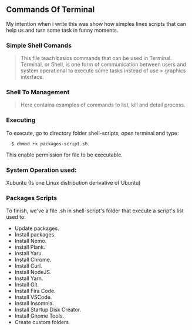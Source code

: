 ## Commands Of Terminal

My intention when i write this was show how simples lines scripts that can help us and turn some task in funny moments.

### Simple Shell Comands

> This file teach basics commands that can be used in Terminal.
> Terminal, or Shell, is one form of communication between users and system operational to execute some tasks instead of use > graphics interface.

### Shell To Management

> Here contains examples of commands to list, kill and detail process.

### Executing

To execute, go to directory folder shell-scripts, open terminal and type:

```
  $ chmod +x packages-script.sh

```

This enable permission for file to be executable.

### System Operation used:

Xubuntu (Is one Linux distribution derivative of Ubuntu)

### Packages Scripts

To finish, we've a file .sh in shell-script's folder that execute a script's list used to:

- Update packages.
- Install packages.
- Install Nemo.
- install Plank.
- install Yaru.
- Install Chrome.
- Install Curl.
- Install NodeJS.
- Install Yarn.
- Install Git.
- Install Fira Code.
- Install VSCode.
- Install Insomnia.
- Install Startup Disk Creator.
- Install Gnome Tools.
- Create custom folders
